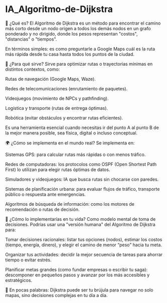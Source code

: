 # IA_Algoritmo-de-Dijkstra
🧠 ¿Qué es?
El Algoritmo de Dijkstra es un método para encontrar el camino más corto desde un nodo origen a todos los demás nodos en un grafo ponderado y no dirigido, donde los pesos representan "costos", "distancias" o "tiempos".

En términos simples: es como preguntarle a Google Maps cuál es la ruta más rápida desde tu casa hasta todos los puntos de la ciudad.

🧰 ¿Para qué sirve?
Sirve para optimizar rutas o trayectorias mínimas en distintos contextos, como:

Rutas de navegación (Google Maps, Waze).

Redes de telecomunicaciones (enrutamiento de paquetes).

Videojuegos (movimiento de NPCs y pathfinding).

Logística y transporte (rutas de entrega óptimas).

Robótica (evitar obstáculos y encontrar rutas eficientes).

Es una herramienta esencial cuando necesitas ir del punto A al punto B de la mejor manera posible, sea física, digital o incluso conceptual.

🌍 ¿Cómo se implementa en el mundo real?
Se implementa en:

Sistemas GPS: para calcular rutas más rápidas o con menos tráfico.

Redes de computadoras: los protocolos como OSPF (Open Shortest Path First) lo utilizan para elegir rutas óptimas de datos.

Simuladores y videojuegos: IA que busca rutas sin chocarse con paredes.

Sistemas de planificación urbana: para evaluar flujos de tráfico, transporte público o respuesta ante emergencias.

Algoritmos de búsqueda de información: como los motores de recomendación o rutas de decisión.

🤖 ¿Cómo lo implementarías en tu vida?
Como modelo mental de toma de decisiones.
Podrías usar una "versión humana" del Algoritmo de Dijkstra para:

Tomar decisiones racionales: listar tus opciones (nodos), estimar los costos (tiempo, energía, dinero), y elegir el camino de menor “peso” hacia tu meta.

Organizar tus actividades: decidir la mejor secuencia de tareas para ahorrar tiempo o evitar estrés.

Planificar metas grandes (como fundar empresas o escribir tu saga): descomponer en pequeños pasos y avanzar por los más accesibles y estratégicos.

🧭 En pocas palabras: Dijkstra puede ser tu brújula para navegar no solo mapas, sino decisiones complejas en tu día a día.
